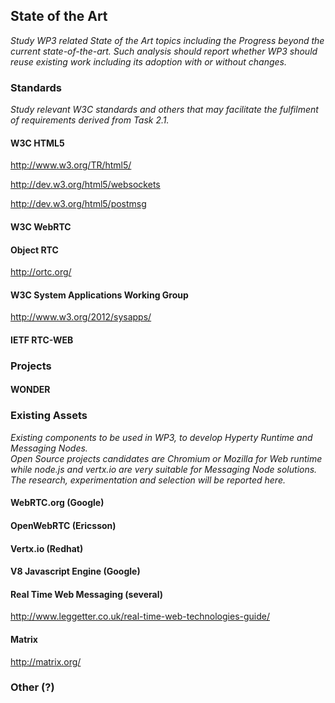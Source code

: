 ## State of the Art

*Study WP3 related State of the Art topics including the Progress beyond the current state-of-the-art. 
Such analysis should report whether WP3 should reuse existing work including its adoption with or without changes.*

### Standards

*Study relevant W3C standards and others that may facilitate the fulfilment of requirements derived from Task 2.1.*

#### W3C HTML5

http://www.w3.org/TR/html5/

http://dev.w3.org/html5/websockets

http://dev.w3.org/html5/postmsg

#### W3C WebRTC 

#### Object RTC

http://ortc.org/

#### W3C System Applications Working Group

http://www.w3.org/2012/sysapps/

#### IETF RTC-WEB

### Projects

#### WONDER

### Existing Assets

*Existing components to be used in WP3, to develop Hyperty Runtime and Messaging Nodes.  
Open Source projects candidates are Chromium or Mozilla for Web runtime while node.js and vertx.io are very suitable for Messaging Node solutions.
The research, experimentation and selection will be reported here.*

#### WebRTC.org (Google)

#### OpenWebRTC (Ericsson)

#### Vertx.io (Redhat)

#### V8 Javascript Engine (Google)

#### Real Time Web Messaging (several)

http://www.leggetter.co.uk/real-time-web-technologies-guide/

#### Matrix

http://matrix.org/

### Other (?)
